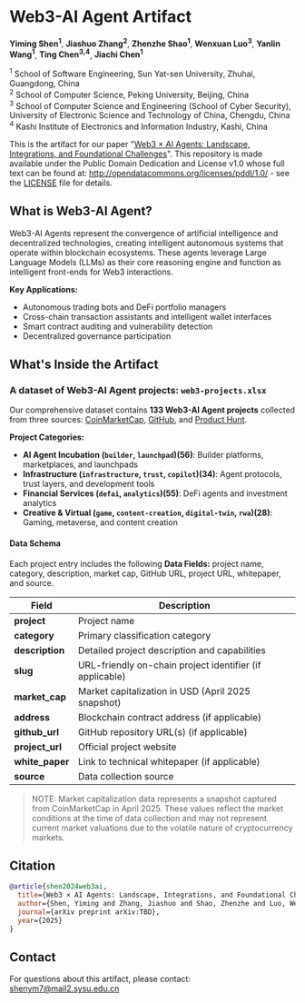 # Web3-AI Agent Artifact

**Yiming Shen<sup>1</sup>**, **Jiashuo Zhang<sup>2</sup>**, **Zhenzhe Shao<sup>1</sup>**, **Wenxuan Luo<sup>3</sup>**, **Yanlin Wang<sup>1</sup>**, **Ting Chen<sup>3,4</sup>**, **Jiachi Chen<sup>1</sup>**

<sup>1</sup> School of Software Engineering, Sun Yat-sen University, Zhuhai, Guangdong, China  
<sup>2</sup> School of Computer Science, Peking University, Beijing, China  
<sup>3</sup> School of Computer Science and Engineering (School of Cyber Security), University of Electronic Science and Technology of China, Chengdu, China  
<sup>4</sup> Kashi Institute of Electronics and Information Industry, Kashi, China  

This is the artifact for our paper "[Web3 × AI Agents: Landscape, Integrations, and Foundational Challenges](#)". This repository is made available under the Public Domain Dedication and License v1.0 whose full text can be found at: http://opendatacommons.org/licenses/pddl/1.0/ - see the [LICENSE](./LICENSE) file for details.

## What is Web3-AI Agent?

Web3-AI Agents represent the convergence of artificial intelligence and decentralized technologies, creating intelligent autonomous systems that operate within blockchain ecosystems. These agents leverage Large Language Models (LLMs) as their core reasoning engine and function as intelligent front-ends for Web3 interactions.

**Key Applications:**
- Autonomous trading bots and DeFi portfolio managers
- Cross-chain transaction assistants and intelligent wallet interfaces  
- Smart contract auditing and vulnerability detection
- Decentralized governance participation

## What's Inside the Artifact

### A dataset of Web3-AI Agent projects: `web3-projects.xlsx`

Our comprehensive dataset contains **133 Web3-AI Agent projects** collected from three sources: [CoinMarketCap](https://coinmarketcap.com), [GitHub](https://github.com/), and [Product Hunt](https://www.producthunt.com/).

**Project Categories:**
- **AI Agent Incubation (`builder`, `launchpad`)(56)**: Builder platforms, marketplaces, and launchpads
- **Infrastructure (`infrastructure`, `trust`, `copilot`)(34)**: Agent protocols, trust layers, and development tools
- **Financial Services (`defai`, `analytics`)(55)**: DeFi agents and investment analytics
- **Creative & Virtual (`game`, `content-creation`, `digital-twin`, `rwa`)(28)**: Gaming, metaverse, and content creation


#### Data Schema

Each project entry includes the following **Data Fields:** project name, category, description, market cap, GitHub URL, project URL, whitepaper, and source.


| Field | Description |
|-------|-------------|
| **project** | Project name |
| **category** | Primary classification category |
| **description** | Detailed project description and capabilities |
| **slug** | URL-friendly on-chain project identifier (if applicable)|
| **market_cap** | Market capitalization in USD (April 2025 snapshot) |
| **address** | Blockchain contract address (if applicable) |
| **github_url** | GitHub repository URL(s) (if applicable)|
| **project_url** | Official project website |
| **white_paper** | Link to technical whitepaper (if applicable)|
| **source** | Data collection source |

> NOTE: Market capitalization data represents a snapshot captured from CoinMarketCap in April 2025. These values reflect the market conditions at the time of data collection and may not represent current market valuations due to the volatile nature of cryptocurrency markets.


## Citation

```bibtex
@article{shen2024web3ai,
  title={Web3 × AI Agents: Landscape, Integrations, and Foundational Challenges},
  author={Shen, Yiming and Zhang, Jiashuo and Shao, Zhenzhe and Luo, Wenxuan and Wang, Yanlin and Chen, Ting and Chen, Jiachi},
  journal={arXiv preprint arXiv:TBD},
  year={2025}
}
```

## Contact

For questions about this artifact, please contact: [shenym7@mail2.sysu.edu.cn](mailto:shenym7@mail2.sysu.edu.cn)
